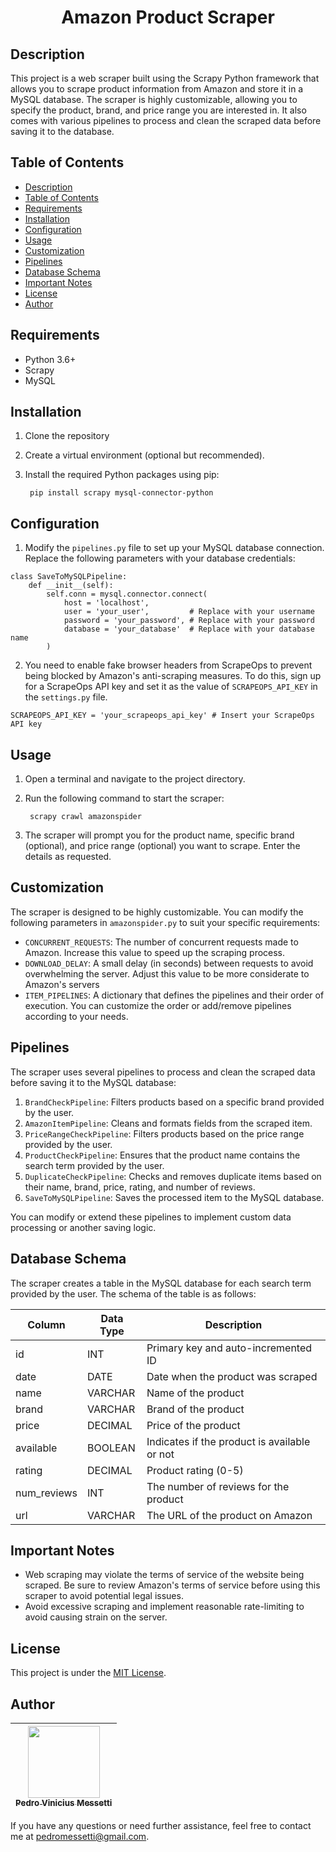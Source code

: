 <h1 align='center'>Amazon Product Scraper</h1>

## Description
This project is a web scraper built using the Scrapy Python framework that allows you to scrape product information from Amazon and store it in a MySQL database. The scraper is highly customizable, allowing you to specify the product, brand, and price range you are interested in. It also comes with various pipelines to process and clean the scraped data before saving it to the database.

## Table of Contents

- [Description](#description)
- [Table of Contents](#table-of-contents)
- [Requirements](#requirements)
- [Installation](#installation)
- [Configuration](#configuration)
- [Usage](#usage)
- [Customization](#customization)
- [Pipelines](#pipelines)
- [Database Schema](#database-schema)
- [Important Notes](#important-notes)
- [License](#license)
- [Author](#author)

## Requirements
- Python 3.6+
- Scrapy
- MySQL

## Installation
1. Clone the repository
2. Create a virtual environment (optional but recommended).
3. Install the required Python packages using pip:
    
        pip install scrapy mysql-connector-python

## Configuration
1. Modify the `pipelines.py` file to set up your MySQL database connection. Replace the following parameters with your database credentials:
```
class SaveToMySQLPipeline:
    def __init__(self):
        self.conn = mysql.connector.connect(
            host = 'localhost',
            user = 'your_user',         # Replace with your username
            password = 'your_password', # Replace with your password
            database = 'your_database'  # Replace with your database name
        )
```
2. You need to enable fake browser headers from ScrapeOps to prevent being blocked by Amazon's anti-scraping measures. To do this, sign up for a ScrapeOps API key and set it as the value of `SCRAPEOPS_API_KEY` in the `settings.py` file.
```
SCRAPEOPS_API_KEY = 'your_scrapeops_api_key' # Insert your ScrapeOps API key
```

## Usage
1. Open a terminal and navigate to the project directory.
2. Run the following command to start the scraper:

        scrapy crawl amazonspider

3. The scraper will prompt you for the product name, specific brand (optional), and price range (optional) you want to scrape. Enter the details as requested.

## Customization
The scraper is designed to be highly customizable. You can modify the following parameters in `amazonspider.py` to suit your specific requirements:

- `CONCURRENT_REQUESTS`: The number of concurrent requests made to Amazon. Increase this value to speed up the scraping process.
- `DOWNLOAD_DELAY`: A small delay (in seconds) between requests to avoid overwhelming the server. Adjust this value to be more considerate to Amazon's servers
- `ITEM_PIPELINES`: A dictionary that defines the pipelines and their order of execution. You can customize the order or add/remove pipelines according to your needs.

## Pipelines
The scraper uses several pipelines to process and clean the scraped data before saving it to the MySQL database:

1. `BrandCheckPipeline`: Filters products based on a specific brand provided by the user.
2. `AmazonItemPipeline`: Cleans and formats fields from the scraped item.
3. `PriceRangeCheckPipeline`: Filters products based on the price range provided by the user.
4. `ProductCheckPipeline`: Ensures that the product name contains the search term provided by the user.
5. `DuplicateCheckPipeline`: Checks and removes duplicate items based on their name, brand, price, rating, and number of reviews.
6. `SaveToMySQLPipeline`: Saves the processed item to the MySQL database.

You can modify or extend these pipelines to implement custom data processing or another saving logic.

## Database Schema
The scraper creates a table in the MySQL database for each search term provided by the user. The schema of the table is as follows:

| Column      | Data Type | Description                                  |
| ----------- | --------- | -------------------------------------------- |
| id          | INT       | Primary key and auto-incremented ID          |
| date        | DATE      | Date when the product was scraped            |
| name        | VARCHAR   | Name of the product                          |
| brand       | VARCHAR   | Brand of the product                         |
| price       | DECIMAL   | Price of the product                         |
| available   | BOOLEAN   | Indicates if the product is available or not |
| rating      | DECIMAL   | Product rating (0-5)                         |
| num_reviews | INT       | The number of reviews for the product        |
| url         | VARCHAR   | The URL of the product on Amazon             |


## Important Notes

- Web scraping may violate the terms of service of the website being scraped. Be sure to review Amazon's terms of service before using this scraper to avoid potential legal issues.
- Avoid excessive scraping and implement reasonable rate-limiting to avoid causing strain on the server.

## License
This project is under the [MIT License](https://chat.openai.com/c/LICENSE).

## Author
| [<img src="https://avatars.githubusercontent.com/u/105685220?v=4" width=115><br><sub>Pedro Vinicius Messetti</sub>](https://github.com/pedromessetti) |
| :---------------------------------------------------------------------------------------------------------------------------------------------------: |

If you have any questions or need further assistance, feel free to contact me at [pedromessetti@gmail.com](pedromessetti@gmail.com).